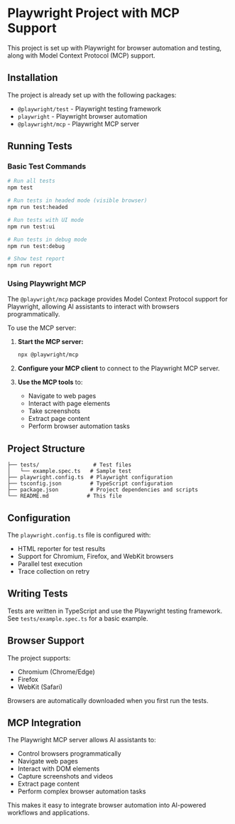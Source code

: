 # Playwright Project with MCP Support

This project is set up with Playwright for browser automation and testing, along with Model Context Protocol (MCP) support.

## Installation

The project is already set up with the following packages:
- `@playwright/test` - Playwright testing framework
- `playwright` - Playwright browser automation
- `@playwright/mcp` - Playwright MCP server

## Running Tests

### Basic Test Commands

```bash
# Run all tests
npm test

# Run tests in headed mode (visible browser)
npm run test:headed

# Run tests with UI mode
npm run test:ui

# Run tests in debug mode
npm run test:debug

# Show test report
npm run report
```

### Using Playwright MCP

The `@playwright/mcp` package provides Model Context Protocol support for Playwright, allowing AI assistants to interact with browsers programmatically.

To use the MCP server:

1. **Start the MCP server:**
   ```bash
   npx @playwright/mcp
   ```

2. **Configure your MCP client** to connect to the Playwright MCP server.

3. **Use the MCP tools** to:
   - Navigate to web pages
   - Interact with page elements
   - Take screenshots
   - Extract page content
   - Perform browser automation tasks

## Project Structure

```
├── tests/                 # Test files
│   └── example.spec.ts   # Sample test
├── playwright.config.ts  # Playwright configuration
├── tsconfig.json         # TypeScript configuration
├── package.json          # Project dependencies and scripts
└── README.md            # This file
```

## Configuration

The `playwright.config.ts` file is configured with:
- HTML reporter for test results
- Support for Chromium, Firefox, and WebKit browsers
- Parallel test execution
- Trace collection on retry

## Writing Tests

Tests are written in TypeScript and use the Playwright testing framework. See `tests/example.spec.ts` for a basic example.

## Browser Support

The project supports:
- Chromium (Chrome/Edge)
- Firefox
- WebKit (Safari)

Browsers are automatically downloaded when you first run the tests.

## MCP Integration

The Playwright MCP server allows AI assistants to:
- Control browsers programmatically
- Navigate web pages
- Interact with DOM elements
- Capture screenshots and videos
- Extract page content
- Perform complex browser automation tasks

This makes it easy to integrate browser automation into AI-powered workflows and applications.
